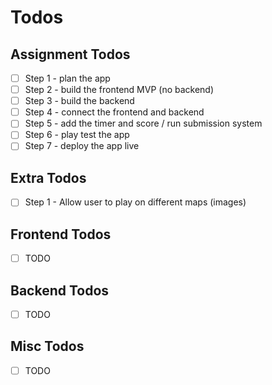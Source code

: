 # Todos

## Assignment Todos

- [ ] Step 1 - plan the app
- [ ] Step 2 - build the frontend MVP (no backend)
- [ ] Step 3 - build the backend
- [ ] Step 4 - connect the frontend and backend
- [ ] Step 5 - add the timer and score / run submission system
- [ ] Step 6 - play test the app
- [ ] Step 7 - deploy the app live

## Extra Todos

- [ ] Step 1 - Allow user to play on different maps (images)

## Frontend Todos

- [ ] TODO

## Backend Todos

- [ ] TODO

## Misc Todos

- [ ] TODO
